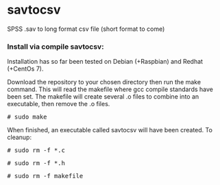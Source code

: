 # savtocsv
SPSS .sav to long format csv file (short format to come)

<h3>Install via compile savtocsv:</h3>

Installation has so far been tested on Debian (+Raspbian) and Redhat (+CentOs 7).

Download the repository to your chosen directory then run the make command. This will read the makefile where gcc compile standards have been set. The makefile will create several .o files to combine into an executable, then remove the .o files.

<pre># sudo make</pre>

When finished, an executable called savtocsv will have been created. To cleanup:

<pre># sudo rm -f *.c</pre>
<pre># sudo rm -f *.h</pre>
<pre># sudo rm -f makefile</pre>


